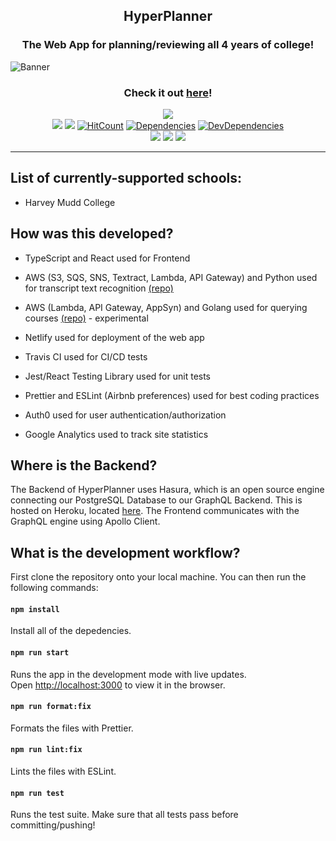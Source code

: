 <h2 align="center">HyperPlanner</h2>
<h3 align="center">The Web App for planning/reviewing all 4 years of college!</h3>

![Banner](https://user-images.githubusercontent.com/44514622/105098661-43c04880-5a5f-11eb-833f-c545aa39a037.PNG)

<h3 align="center">Check it out <a href="https://www.hyperplanner.io/">here</a>!</h3>


<p align="center"> 
  <a href=https://forthebadge.com>
    <img src="https://forthebadge.com/images/badges/built-with-grammas-recipe.svg"></a>
  </br>
  <a href=https://app.netlify.com/sites/hyperplanner/deploys>
    <img src=https://api.netlify.com/api/v1/badges/c938739e-15ab-4c97-9e21-217e6acdbe13/deploy-status></a>
  <a href=https://travis-ci.com/JeremyTsaii/hyperplanner>
    <img src="https://travis-ci.com/JeremyTsaii/hyperplanner.svg?branch=master"></a>
  <a href=http://hits.dwyl.com/JeremyTsaii/hyperplanner>
    <img alt="HitCount" src=http://hits.dwyl.com/JeremyTsaii/hyperplanner.svg></a>
  <a href=https://david-dm.org/JeremyTsaii/hyperplanner>
    <img alt="Dependencies" src=https://david-dm.org/JeremyTsaii/hyperplanner.svg></a>
  <a href="https://david-dm.org/JeremyTsaii/hyperplanner#info=devDependencies">
    <img alt="DevDependencies" src=https://david-dm.org/JeremyTsaii/hyperplanner/dev-status.svg></a>
  </br>
  <a href=https://github.com/dwyl/esta/issues>
    <img src="https://img.shields.io/badge/contributions-welcome-brightgreen.svg?style=flat"></a>
  <a href=https://opensource.org/licenses/MIT>
    <img src=https://img.shields.io/badge/License-MIT-yellow.svg></a>
  <a href=https://github.com/prettier/prettier>
    <img src="https://img.shields.io/badge/code_style-prettier-ff69b4.svg?style=flat-square"></a>
</p>

***

## List of currently-supported schools:
- Harvey Mudd College

## How was this developed?

- TypeScript and React used for Frontend

- AWS (S3, SQS, SNS, Textract, Lambda, API Gateway) and Python used for transcript text recognition [(repo)](https://github.com/JeremyTsaii/HyperPlannerTextExtraction)

- AWS (Lambda, API Gateway, AppSyn) and Golang used for querying courses [(repo)](https://github.com/JeremyTsaii/HyperPlannerCourses) - experimental

- Netlify used for deployment of the web app

- Travis CI used for CI/CD tests

- Jest/React Testing Library used for unit tests

- Prettier and ESLint (Airbnb preferences) used for best coding practices

- Auth0 used for user authentication/authorization

- Google Analytics used to track site statistics

## Where is the Backend?

The Backend of HyperPlanner uses Hasura, which is an open source engine connecting our PostgreSQL Database to our GraphQL Backend. This is hosted on Heroku, located [here](https://hyperplanner.herokuapp.com/console). The Frontend communicates with the GraphQL engine using Apollo Client.

## What is the development workflow?

First clone the repository onto your local machine.
You can then run the following commands:

#### `npm install`

Install all of the depedencies.

#### `npm run start`

Runs the app in the development mode with live updates.<br />
Open [http://localhost:3000](http://localhost:3000) to view it in the browser.

#### `npm run format:fix`

Formats the files with Prettier.<br />

#### `npm run lint:fix`

Lints the files with ESLint.<br />

#### `npm run test`

Runs the test suite. Make sure that all tests pass before committing/pushing!<br />




